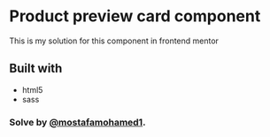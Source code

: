 # Product preview card component

This is my solution for this component in frontend mentor

## Built with
- html5
- sass

### Solve by [@mostafamohamed1](https://github.com/mostafamohamed1).
